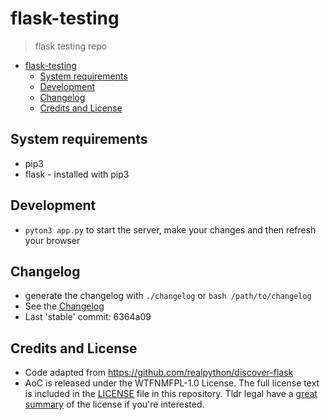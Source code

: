 # flask-testing

> flask testing repo

- [flask-testing](#flask-testing)
  - [System requirements](#system-requirements)
  - [Development](#development)
  - [Changelog](#changelog)
  - [Credits and License](#credits-and-license)

## System requirements

- pip3
- flask - installed with pip3

## Development

- `pyton3 app.py` to start the server, make your changes and then refresh your browser



## Changelog

- generate the changelog with `./changelog` or `bash /path/to/changelog`
- See the [Changelog](/CHANGELOG.md)
- Last 'stable' commit: 6364a09

## Credits and License

- Code adapted from <https://github.com/realpython/discover-flask>
- AoC is released under the WTFNMFPL-1.0 License. The full license text is included in the [LICENSE](LICENSE) file in this repository. Tldr legal have a [great summary](https://tldrlegal.com/license/do-what-the-fuck-you-want-to-but-it's-not-my-fault-public-license-v1-(wtfnmfpl-1.0)) of the license if you're interested.